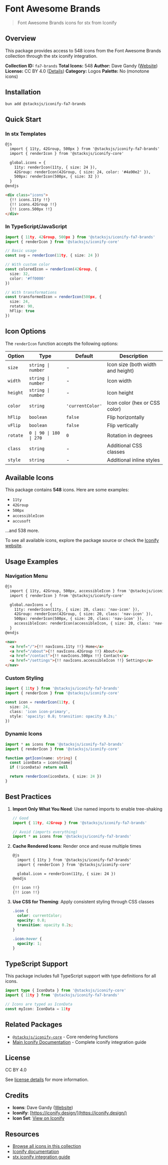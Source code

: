 # Font Awesome Brands

> Font Awesome Brands icons for stx from Iconify

## Overview

This package provides access to 548 icons from the Font Awesome Brands collection through the stx iconify integration.

**Collection ID:** `fa7-brands`
**Total Icons:** 548
**Author:** Dave Gandy ([Website](https://github.com/FortAwesome/Font-Awesome))
**License:** CC BY 4.0 ([Details](https://creativecommons.org/licenses/by/4.0/))
**Category:** Logos
**Palette:** No (monotone icons)

## Installation

```bash
bun add @stacksjs/iconify-fa7-brands
```

## Quick Start

### In stx Templates

```html
@js
  import { 11ty, 42Group, 500px } from '@stacksjs/iconify-fa7-brands'
  import { renderIcon } from '@stacksjs/iconify-core'

  global.icons = {
    11ty: renderIcon(11ty, { size: 24 }),
    42Group: renderIcon(42Group, { size: 24, color: '#4a90e2' }),
    500px: renderIcon(500px, { size: 32 })
  }
@endjs

<div class="icons">
  {!! icons.11ty !!}
  {!! icons.42Group !!}
  {!! icons.500px !!}
</div>
```

### In TypeScript/JavaScript

```typescript
import { 11ty, 42Group, 500px } from '@stacksjs/iconify-fa7-brands'
import { renderIcon } from '@stacksjs/iconify-core'

// Basic usage
const svg = renderIcon(11ty, { size: 24 })

// With custom color
const coloredIcon = renderIcon(42Group, {
  size: 32,
  color: '#ff0000'
})

// With transformations
const transformedIcon = renderIcon(500px, {
  size: 24,
  rotate: 90,
  hFlip: true
})
```

## Icon Options

The `renderIcon` function accepts the following options:

| Option | Type | Default | Description |
|--------|------|---------|-------------|
| `size` | `string \| number` | - | Icon size (both width and height) |
| `width` | `string \| number` | - | Icon width |
| `height` | `string \| number` | - | Icon height |
| `color` | `string` | `'currentColor'` | Icon color (hex or CSS color) |
| `hFlip` | `boolean` | `false` | Flip horizontally |
| `vFlip` | `boolean` | `false` | Flip vertically |
| `rotate` | `0 \| 90 \| 180 \| 270` | `0` | Rotation in degrees |
| `class` | `string` | - | Additional CSS classes |
| `style` | `string` | - | Additional inline styles |

## Available Icons

This package contains **548** icons. Here are some examples:

- `11ty`
- `42Group`
- `500px`
- `accessibleIcon`
- `accusoft`

...and 538 more.

To see all available icons, explore the package source or check the [Iconify website](https://icon-sets.iconify.design/fa7-brands/).

## Usage Examples

### Navigation Menu

```html
@js
  import { 11ty, 42Group, 500px, accessibleIcon } from '@stacksjs/iconify-fa7-brands'
  import { renderIcon } from '@stacksjs/iconify-core'

  global.navIcons = {
    11ty: renderIcon(11ty, { size: 20, class: 'nav-icon' }),
    42Group: renderIcon(42Group, { size: 20, class: 'nav-icon' }),
    500px: renderIcon(500px, { size: 20, class: 'nav-icon' }),
    accessibleIcon: renderIcon(accessibleIcon, { size: 20, class: 'nav-icon' })
  }
@endjs

<nav>
  <a href="/">{!! navIcons.11ty !!} Home</a>
  <a href="/about">{!! navIcons.42Group !!} About</a>
  <a href="/contact">{!! navIcons.500px !!} Contact</a>
  <a href="/settings">{!! navIcons.accessibleIcon !!} Settings</a>
</nav>
```

### Custom Styling

```typescript
import { 11ty } from '@stacksjs/iconify-fa7-brands'
import { renderIcon } from '@stacksjs/iconify-core'

const icon = renderIcon(11ty, {
  size: 24,
  class: 'icon icon-primary',
  style: 'opacity: 0.8; transition: opacity 0.2s;'
})
```

### Dynamic Icons

```typescript
import * as icons from '@stacksjs/iconify-fa7-brands'
import { renderIcon } from '@stacksjs/iconify-core'

function getIcon(name: string) {
  const iconData = icons[name]
  if (!iconData) return null

  return renderIcon(iconData, { size: 24 })
}
```

## Best Practices

1. **Import Only What You Need**: Use named imports to enable tree-shaking
   ```typescript
   // Good
   import { 11ty, 42Group } from '@stacksjs/iconify-fa7-brands'

   // Avoid (imports everything)
   import * as icons from '@stacksjs/iconify-fa7-brands'
   ```

2. **Cache Rendered Icons**: Render once and reuse multiple times
   ```html
   @js
     import { 11ty } from '@stacksjs/iconify-fa7-brands'
     import { renderIcon } from '@stacksjs/iconify-core'

     global.icon = renderIcon(11ty, { size: 24 })
   @endjs

   {!! icon !!}
   {!! icon !!}
   ```

3. **Use CSS for Theming**: Apply consistent styling through CSS classes
   ```css
   .icon {
     color: currentColor;
     opacity: 0.8;
     transition: opacity 0.2s;
   }

   .icon:hover {
     opacity: 1;
   }
   ```

## TypeScript Support

This package includes full TypeScript support with type definitions for all icons.

```typescript
import type { IconData } from '@stacksjs/iconify-core'
import { 11ty } from '@stacksjs/iconify-fa7-brands'

// Icons are typed as IconData
const myIcon: IconData = 11ty
```

## Related Packages

- [`@stacksjs/iconify-core`](../iconify-core) - Core rendering functions
- [Main Iconify Documentation](../../docs/iconify.md) - Complete iconify integration guide

## License

CC BY 4.0

See [license details](https://creativecommons.org/licenses/by/4.0/) for more information.

## Credits

- **Icons**: Dave Gandy ([Website](https://github.com/FortAwesome/Font-Awesome))
- **Iconify**: [https://iconify.design/](https://iconify.design/)
- **Icon Set**: [View on Iconify](https://icon-sets.iconify.design/fa7-brands/)

## Resources

- [Browse all icons in this collection](https://icon-sets.iconify.design/fa7-brands/)
- [Iconify documentation](https://iconify.design/docs/)
- [stx iconify integration guide](../../docs/iconify.md)
